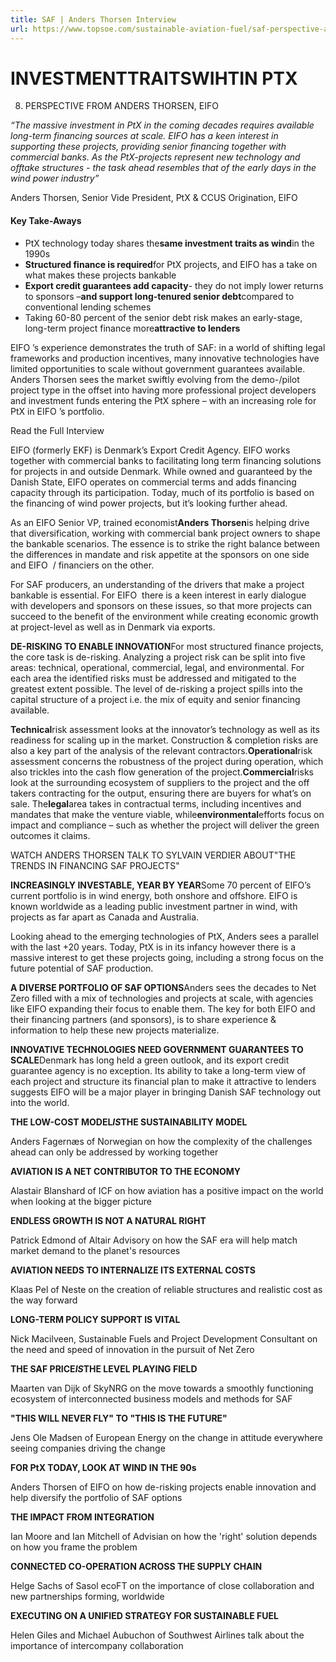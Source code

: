 ```yaml
---
title: SAF | Anders Thorsen Interview
url: https://www.topsoe.com/sustainable-aviation-fuel/saf-perspective-anders-thorsen#download-popup-u4m-interview-header
---
```


# INVESTMENTTRAITSWIHTIN PTX

08. PERSPECTIVE FROM ANDERS THORSEN, EIFO

*“The massive investment in PtX in the coming decades requires available long-term financing sources at scale. EIFO has a keen interest in supporting these projects, providing senior financing together with commercial banks. As the PtX-projects represent new technology and offtake structures - the task ahead resembles that of the early days in the wind power industry”*

Anders Thorsen, Senior Vide President, PtX & CCUS Origination, EIFO

#### Key Take-Aways

- PtX technology today shares the**same investment traits as wind**in the 1990s
- **Structured finance is required**for PtX projects, and EIFO has a take on what makes these projects bankable
- **Export credit guarantees add capacity**- they do not imply lower returns to sponsors –**and support long-tenured senior debt**compared to conventional lending schemes
- Taking 60-80 percent of the senior debt risk makes an early-stage, long-term project finance more**attractive to lenders**

EIFO ’s experience demonstrates the truth of SAF: in a world of shifting legal frameworks and production incentives, many innovative technologies have limited opportunities to scale without government guarantees available. Anders Thorsen sees the market swiftly evolving from the demo-/pilot project type in the offset into having more professional project developers and investment funds entering the PtX sphere – with an increasing role for PtX in EIFO ’s portfolio.

Read the Full Interview

EIFO (formerly EKF) is Denmark’s Export Credit Agency. EIFO works together with commercial banks to facilitating long term financing solutions for projects in and outside Denmark. While owned and guaranteed by the Danish State, EIFO operates on commercial terms and adds financing capacity through its participation. Today, much of its portfolio is based on the financing of wind power projects, but it’s looking further ahead.

As an EIFO Senior VP, trained economist**Anders Thorsen**is helping drive that diversification, working with commercial bank project owners to shape the bankable scenarios. The essence is to strike the right balance between the differences in mandate and risk appetite at the sponsors on one side and EIFO  / financiers on the other.

For SAF producers, an understanding of the drivers that make a project bankable is essential. For EIFO  there is a keen interest in early dialogue with developers and sponsors on these issues, so that more projects can succeed to the benefit of the environment while creating economic growth at project-level as well as in Denmark via exports.

**DE-RISKING TO ENABLE INNOVATION**For most structured finance projects, the core task is de-risking. Analyzing a project risk can be split into five areas: technical, operational, commercial, legal, and environmental. For each area the identified risks must be addressed and mitigated to the greatest extent possible. The level of de-risking a project spills into the capital structure of a project i.e. the mix of equity and senior financing available.

**Technical**risk assessment looks at the innovator’s technology as well as its readiness for scaling up in the market. Construction & completion risks are also a key part of the analysis of the relevant contractors.**Operational**risk assessment concerns the robustness of the project during operation, which also trickles into the cash flow generation of the project.**Commercial**risks look at the surrounding ecosystem of suppliers to the project and the off takers contracting for the output, ensuring there are buyers for what’s on sale. The**legal**area takes in contractual terms, including incentives and mandates that make the venture viable, while**environmental**efforts focus on impact and compliance – such as whether the project will deliver the green outcomes it claims.

WATCH ANDERS THORSEN TALK TO SYLVAIN VERDIER ABOUT"THE TRENDS IN FINANCING SAF PROJECTS"

**INCREASINGLY INVESTABLE, YEAR BY YEAR**Some 70 percent of EIFO’s current portfolio is in wind energy, both onshore and offshore. EIFO is known worldwide as a leading public investment partner in wind, with projects as far apart as Canada and Australia.

Looking ahead to the emerging technologies of PtX, Anders sees a parallel with the last +20 years. Today, PtX is in its infancy however there is a massive interest to get these projects going, including a strong focus on the future potential of SAF production.

**A DIVERSE PORTFOLIO OF SAF OPTIONS**Anders sees the decades to Net Zero filled with a mix of technologies and projects at scale, with agencies like EIFO expanding their focus to enable them. The key for both EIFO and their financing partners (and sponsors), is to share experience & information to help these new projects materialize.

**INNOVATIVE TECHNOLOGIES NEED GOVERNMENT GUARANTEES TO SCALE**Denmark has long held a green outlook, and its export credit guarantee agency is no exception. Its ability to take a long-term view of each project and structure its financial plan to make it attractive to lenders suggests EIFO will be a major player in bringing Danish SAF technology out into the world.

**THE LOW-COST MODEL*IS*THE SUSTAINABILITY MODEL**

Anders Fagernæs of Norwegian on how the complexity of the challenges ahead can only be addressed by working together

**AVIATION IS A NET CONTRIBUTOR TO THE ECONOMY**

Alastair Blanshard of ICF on how aviation has a positive impact on the world when looking at the bigger picture

**ENDLESS GROWTH IS NOT A NATURAL RIGHT**

Patrick Edmond of Altair Advisory on how the SAF era will help match market demand to the planet's resources

**AVIATION NEEDS TO INTERNALIZE ITS EXTERNAL COSTS**

Klaas Pel of Neste on the creation of reliable structures and realistic cost as the way forward

**LONG-TERM POLICY SUPPORT IS VITAL**

Nick Macilveen, Sustainable Fuels and Project Development Consultant on the need and speed of innovation in the pursuit of Net Zero

**THE SAF PRICE*IS*THE LEVEL PLAYING FIELD**

Maarten van Dijk of SkyNRG on the move towards a smoothly functioning ecosystem of interconnected business models and methods for SAF

**"THIS WILL NEVER FLY" TO "THIS IS THE FUTURE"**

Jens Ole Madsen of European Energy on the change in attitude everywhere seeing companies driving the change

**FOR PtX TODAY, LOOK AT WIND IN THE 90s**

Anders Thorsen of EIFO on how de-risking projects enable innovation and help diversify the portfolio of SAF options

**THE IMPACT FROM INTEGRATION**

Ian Moore and Ian Mitchell of Advisian on how the 'right' solution depends on how you frame the problem

**CONNECTED CO-OPERATION ACROSS THE SUPPLY CHAIN**

Helge Sachs of Sasol ecoFT on the importance of close collaboration and new partnerships forming, worldwide

**EXECUTING ON A UNIFIED STRATEGY FOR SUSTAINABLE FUEL**

Helen Giles and Michael Aubuchon of Southwest Airlines talk about the importance of intercompany collaboration